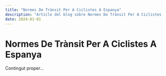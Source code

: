 ```yaml
---
title: "Normes De Trànsit Per A Ciclistes A Espanya"
description: "Article del blog sobre Normes De Trànsit Per A Ciclistes A Espanya"
date: 2024-01-01
---
```


# Normes De Trànsit Per A Ciclistes A Espanya

Contingut proper...
